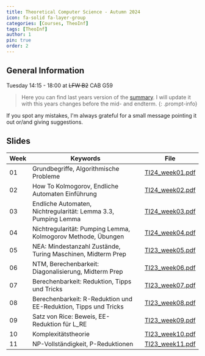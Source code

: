 ```yaml
---
title: Theoretical Computer Science - Autumn 2024
icon: fa-solid fa-layer-group
categories: [Courses, TheoInf]
tags: [TheoInf]
author: 1
pin: true
order: 2
---
```


## General Information

Tuesday 14:15 - 18:00 at ~~LFW B2~~ CAB G59

> Here you can find last years version of the [summary](..\assets\documents\summaries\Beweisideen101.pdf). 
I will update it with this years changes before the mid- and endterm.
{: .prompt-info}

If you spot any mistakes, I'm always grateful for a small message pointing it out or/and giving suggestions.

## Slides

| Week | Keywords                                                        | File                                                            |
| ---- | --------------------------------------------------------------- | --------------------------------------------------------------- |
| 01   | Grundbegriffe, Algorithmische Probleme  | [TI24_week01.pdf](..\assets\documents\TheoInf\week01_short.pdf) |
| 02   | How To Kolmogorov, Endliche Automaten Einführung                | [TI24_week02.pdf](..\assets\documents\TheoInf\week02_short.pdf) |
| 03   | Endliche Automaten, Nichtregularität: Lemma 3.3, Pumping Lemma  | [TI24_week03.pdf](..\assets\documents\TheoInf\week03_short.pdf) |
| 04   | Nichtregularität: Pumping Lemma, Kolmogorov Methode, Übungen    | [TI24_week04.pdf](..\assets\documents\TheoInf\week04_short.pdf) |
| 05   | NEA: Mindestanzahl Zustände, Turing Maschinen, Midterm Prep     | [TI23_week05.pdf](..\assets\documents\TheoInf\week05_short.pdf) |
| 06   | NTM, Berechenbarkeit: Diagonalisierung, Midterm Prep            | [TI23_week06.pdf](..\assets\documents\TheoInf\week06_short.pdf) |
| 07   | Berechenbarkeit: Reduktion, Tipps und Tricks                    | [TI23_week07.pdf](..\assets\documents\TheoInf\week07_short.pdf) |
| 08   | Berechenbarkeit: R-Reduktion und EE-Reduktion, Tipps und Tricks | [TI23_week08.pdf](..\assets\documents\TheoInf\week08_short.pdf) |
| 09   | Satz von Rice: Beweis, EE-Reduktion für L_RE                    | [TI23_week09.pdf](..\assets\documents\TheoInf\week09_short.pdf) |
| 10   | Komplexitätstheorie                                             | [TI23_week10.pdf](..\assets\documents\TheoInf\week10_short.pdf) |
| 11   | NP-Vollständigkeit, P-Reduktionen                               | [TI23_week11.pdf](..\assets\documents\TheoInf\week11_short.pdf) |
